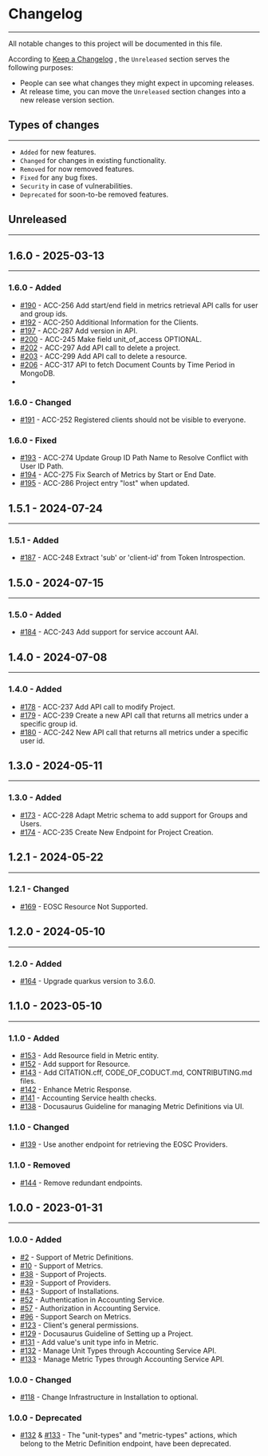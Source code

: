 # Changelog

---

All notable changes to this project will be documented in this file.

According to [Keep a Changelog](https://keepachangelog.com/en/1.0.0/) , the
`Unreleased` section serves the following purposes:

- People can see what changes they might expect in upcoming releases.
- At release time, you can move the `Unreleased` section changes into a new
  release version section.

## Types of changes

---

- `Added` for new features.
- `Changed` for changes in existing functionality.
- `Removed` for now removed features.
- `Fixed` for any bug fixes.
- `Security` in case of vulnerabilities.
- `Deprecated` for soon-to-be removed features.

## Unreleased

---

## 1.6.0 - 2025-03-13

---

### 1.6.0 - Added

- [#190](https://github.com/ARGOeu/argo-accounting/pull/190) - ACC-256 Add
  start/end field in metrics retrieval API calls for user and group ids.
- [#192](https://github.com/ARGOeu/argo-accounting/pull/192) - ACC-250
  Additional Information for the Clients.
- [#197](https://github.com/ARGOeu/argo-accounting/pull/197) - ACC-287 Add
  version in API.
- [#200](https://github.com/ARGOeu/argo-accounting/pull/200) - ACC-245 Make
  field unit_of_access OPTIONAL.
- [#202](https://github.com/ARGOeu/argo-accounting/pull/202) - ACC-297 Add API
  call to delete a project.
- [#203](https://github.com/ARGOeu/argo-accounting/pull/203) - ACC-299 Add API
  call to delete a resource.
- [#206](https://github.com/ARGOeu/argo-accounting/pull/206) - ACC-317 API 
  to fetch Document Counts by Time Period in MongoDB.
- 
### 1.6.0 - Changed

- [#191](https://github.com/ARGOeu/argo-accounting/pull/191) - ACC-252
  Registered clients should not be visible to everyone.

### 1.6.0 - Fixed

- [#193](https://github.com/ARGOeu/argo-accounting/pull/193) - ACC-274 Update
  Group ID Path Name to Resolve Conflict with User ID Path.
- [#194](https://github.com/ARGOeu/argo-accounting/pull/194) - ACC-275 Fix
  Search of Metrics by Start or End Date.
- [#195](https://github.com/ARGOeu/argo-accounting/pull/195) - ACC-286 Project
  entry "lost" when updated.

## 1.5.1 - 2024-07-24

---

### 1.5.1 - Added

- [#187](https://github.com/ARGOeu/argo-accounting/pull/187) - ACC-248 Extract
  'sub' or 'client-id' from Token Introspection.

## 1.5.0 - 2024-07-15

---

### 1.5.0 - Added

- [#184](https://github.com/ARGOeu/argo-accounting/pull/184) - ACC-243 Add
  support for service account AAI.

## 1.4.0 - 2024-07-08

---

### 1.4.0 - Added

- [#178](https://github.com/ARGOeu/argo-accounting/pull/178) - ACC-237 Add API
  call to modify Project.
- [#179](https://github.com/ARGOeu/argo-accounting/pull/179) - ACC-239 Create a
  new API call that returns all metrics under a specific group id.
- [#180](https://github.com/ARGOeu/argo-accounting/pull/180) - ACC-242 New API
  call that returns all metrics under a specific user id.

## 1.3.0 - 2024-05-11

---

### 1.3.0 - Added

- [#173](https://github.com/ARGOeu/argo-accounting/pull/173) - ACC-228 Adapt
  Metric schema to add support for Groups and Users.
- [#174](https://github.com/ARGOeu/argo-accounting/pull/174) - ACC-235 Create
  New Endpoint for Project Creation.

## 1.2.1 - 2024-05-22

---

### 1.2.1 - Changed

- [#169](https://github.com/ARGOeu/argo-accounting/pull/169) - EOSC Resource Not
  Supported.

## 1.2.0 - 2024-05-10

---

### 1.2.0 - Added

- [#164](https://github.com/ARGOeu/argo-accounting/pull/164) - Upgrade quarkus
  version to 3.6.0.

## 1.1.0 - 2023-05-10

---

### 1.1.0 - Added

- [#153](https://github.com/ARGOeu/argo-accounting/pull/153) - Add Resource
  field in Metric entity.
- [#152](https://github.com/ARGOeu/argo-accounting/pull/152) - Add support for
  Resource.
- [#143](https://github.com/ARGOeu/argo-accounting/pull/143) - Add CITATION.cff,
  CODE_OF_CODUCT.md, CONTRIBUTING.md files.
- [#142](https://github.com/ARGOeu/argo-accounting/pull/142) - Enhance Metric
  Response.
- [#141](https://github.com/ARGOeu/argo-accounting/pull/141) - Accounting
  Service health checks.
- [#138](https://github.com/ARGOeu/argo-accounting/pull/138) - Docusaurus
  Guideline for managing Metric Definitions via UI.

### 1.1.0 - Changed

- [#139](https://github.com/ARGOeu/argo-accounting/pull/139) - Use another
  endpoint for retrieving the EOSC Providers.

### 1.1.0 - Removed

- [#144](https://github.com/ARGOeu/argo-accounting/pull/144) - Remove redundant
  endpoints.

## 1.0.0 - 2023-01-31

---

### 1.0.0 - Added

- [#2](https://github.com/ARGOeu/argo-accounting/pull/2) - Support of Metric
  Definitions.
- [#10](https://github.com/ARGOeu/argo-accounting/pull/10) - Support of Metrics.
- [#38](https://github.com/ARGOeu/argo-accounting/pull/38) - Support of
  Projects.
- [#39](https://github.com/ARGOeu/argo-accounting/pull/39) - Support of
  Providers.
- [#43](https://github.com/ARGOeu/argo-accounting/pull/43) - Support of
  Installations.
- [#52](https://github.com/ARGOeu/argo-accounting/pull/52) - Authentication in
  Accounting Service.
- [#57](https://github.com/ARGOeu/argo-accounting/pull/57) - Authorization in
  Accounting Service.
- [#96](https://github.com/ARGOeu/argo-accounting/pull/96) - Support Search on
  Metrics.
- [#123](https://github.com/ARGOeu/argo-accounting/pull/123) - Client's general
  permissions.
- [#129](https://github.com/ARGOeu/argo-accounting/pull/129) - Docusaurus
  Guideline of Setting up a Project.
- [#131](https://github.com/ARGOeu/argo-accounting/pull/131) - Add value's unit
  type info in Metric.
- [#132](https://github.com/ARGOeu/argo-accounting/pull/132) - Manage Unit Types
  through Accounting Service API.
- [#133](https://github.com/ARGOeu/argo-accounting/pull/133) - Manage Metric
  Types through Accounting Service API.

### 1.0.0 - Changed

- [#118](https://github.com/ARGOeu/argo-accounting/pull/118) - Change
  Infrastructure in Installation to optional.

### 1.0.0 - Deprecated

- [#132](https://github.com/ARGOeu/argo-accounting/pull/132) &
  [#133](https://github.com/ARGOeu/argo-accounting/pull/133) - The "unit-types"
  and "metric-types" actions, which belong to the Metric Definition endpoint,
  have been deprecated.
